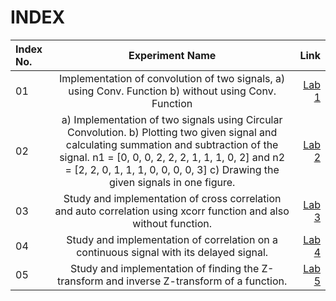 # INDEX

| Index No.      | Experiment Name | Link     |
| :---        |    :----:   |          ---: |
| 01     | Implementation of convolution of two signals, a)	using Conv. Function b)	without using Conv. Function  | <a href="[#heading-ids](https://github.com/U-Zareen-010/RUET-ECE_4th-Year_1810010/tree/main/4-1%20Digital%20Signal%20Processing/Lab%201)">Lab 1</a>   |
| 02   | a) Implementation of two signals using Circular Convolution. b) Plotting two given signal and calculating summation and subtraction of the signal. n1 = [0, 0, 0, 2, 2, 2, 1, 1, 1, 0, 2] and n2 = [2, 2, 0, 1, 1, 1, 0, 0, 0, 0, 3]   c) Drawing the given signals in one figure.  | <a href="#heading-ids">Lab 2</a>    |
| 03   | Study and implementation of cross correlation and auto correlation using xcorr function and also without function.  | <a href="#heading-ids">Lab 3</a>  |
| 04   | Study and implementation of correlation on a continuous signal with its delayed signal.       | <a href="#heading-ids">Lab 4</a>     |
| 05   | Study and implementation of finding the Z-transform and inverse Z-transform of a function.     | <a href="#heading-ids">Lab 5</a>  |
